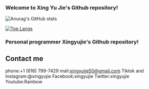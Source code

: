 ### Welcome to Xing Yu Jie's Github repository!
![Anurag's GitHub stats](https://github-readme-stats.vercel.app/api?username=xingyujie&show_icons=true&theme=radical)

[![Top Langs](https://github-readme-stats.vercel.app/api/top-langs/?username=xingyujie)](https://github.com/anuraghazra/github-readme-stats)

### Personal programmer Xingyujie's Github repository!
## Contact me
phone:+1 (616) 799-7429
mali:xingyujie50@gmail.com
Tiktok and Instagram:@xingyujie
Facebook:xingyujie
Twitter:xingyujie
Youtube:Rainbow

